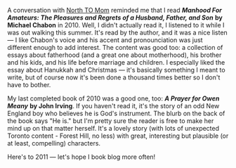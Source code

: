 <!--
.. title: Last Book Blog of 2010
.. date: 2010-12-31 21:29:48
.. author: Amy Brown
-->

A conversation with <a href="http://northtomom.blogspot.com/">North
TO Mom</a> reminded me that I read ***Manhood For Amateurs: The Pleasures 
and Regrets of a Husband, Father, and Son*** __by Michael Chabon__ in 2010. Well,
I didn't actually read it, I listened to it while I was out walking this
summer. It's
read by the author, and it was a nice listen &mdash; I like Chabon's
voice and his accent and pronounciation was just different enough to
add interest. The content was good too: a collection of essays about
fatherhood (and a great one about motherhood), his brother and his
kids, and his life before marriage and children. I especially liked
the essay about Hanukkah and Christmas &mdash; it's basically something
I meant to write, but of course now it's been done a thousand times better
so I don't have to bother.

My last completed book of 2010 was a good one, too: ***A Prayer for
Owen Meany*** __by John Irving__. If you haven't read it, it's the
story of an odd New England boy who believes he is God's instrument.
The blurb on the back of the book says "He is." but I'm pretty sure 
the reader is free to make her mind up on that matter herself. It's
a lovely story (with lots of unexpected Toronto content - Forest Hill,
no less) with great, interesting but plausible (or at least, compelling)
characters.

Here's to 2011 &mdash; let's hope I book blog more often!



